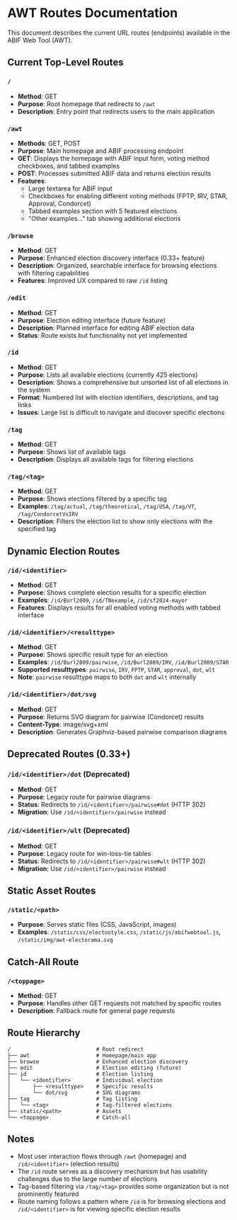 # AWT Routes Documentation

This document describes the current URL routes (endpoints) available in the ABIF Web Tool (AWT).

## Current Top-Level Routes

### `/`
- **Method**: GET
- **Purpose**: Root homepage that redirects to `/awt`
- **Description**: Entry point that redirects users to the main application

### `/awt`
- **Methods**: GET, POST
- **Purpose**: Main homepage and ABIF processing endpoint
- **GET**: Displays the homepage with ABIF input form, voting method checkboxes, and tabbed examples
- **POST**: Processes submitted ABIF data and returns election results
- **Features**:
  - Large textarea for ABIF input
  - Checkboxes for enabling different voting methods (FPTP, IRV, STAR, Approval, Condorcet)
  - Tabbed examples section with 5 featured elections
  - "Other examples..." tab showing additional elections

### `/browse`
- **Method**: GET
- **Purpose**: Enhanced election discovery interface (0.33+ feature)
- **Description**: Organized, searchable interface for browsing elections with filtering capabilities
- **Features**: Improved UX compared to raw `/id` listing

### `/edit`
- **Method**: GET
- **Purpose**: Election editing interface (future feature)
- **Description**: Planned interface for editing ABIF election data
- **Status**: Route exists but functionality not yet implemented

### `/id`
- **Method**: GET
- **Purpose**: Lists all available elections (currently 425 elections)
- **Description**: Shows a comprehensive but unsorted list of all elections in the system
- **Format**: Numbered list with election identifiers, descriptions, and tag links
- **Issues**: Large list is difficult to navigate and discover specific elections

### `/tag`
- **Method**: GET
- **Purpose**: Shows list of available tags
- **Description**: Displays all available tags for filtering elections

### `/tag/<tag>`
- **Method**: GET
- **Purpose**: Shows elections filtered by a specific tag
- **Examples**: `/tag/actual`, `/tag/theoretical`, `/tag/USA`, `/tag/VT`, `/tag/CondorcetVsIRV`
- **Description**: Filters the election list to show only elections with the specified tag

## Dynamic Election Routes

### `/id/<identifier>`
- **Method**: GET
- **Purpose**: Shows complete election results for a specific election
- **Examples**: `/id/Burl2009`, `/id/TNexample`, `/id/sf2024-mayor`
- **Features**: Displays results for all enabled voting methods with tabbed interface

### `/id/<identifier>/<resulttype>`
- **Method**: GET  
- **Purpose**: Shows specific result type for an election
- **Examples**: `/id/Burl2009/pairwise`, `/id/Burl2009/IRV`, `/id/Burl2009/STAR`
- **Supported resulttypes**: `pairwise`, `IRV`, `FPTP`, `STAR`, `approval`, `dot`, `wlt`
- **Note**: `pairwise` resulttype maps to both `dot` and `wlt` internally

### `/id/<identifier>/dot/svg`
- **Method**: GET
- **Purpose**: Returns SVG diagram for pairwise (Condorcet) results
- **Content-Type**: image/svg+xml
- **Description**: Generates Graphviz-based pairwise comparison diagrams

## Deprecated Routes (0.33+)

### `/id/<identifier>/dot` (Deprecated)
- **Method**: GET
- **Purpose**: Legacy route for pairwise diagrams
- **Status**: Redirects to `/id/<identifier>/pairwise#dot` (HTTP 302)
- **Migration**: Use `/id/<identifier>/pairwise` instead

### `/id/<identifier>/wlt` (Deprecated)
- **Method**: GET
- **Purpose**: Legacy route for win-loss-tie tables
- **Status**: Redirects to `/id/<identifier>/pairwise#wlt` (HTTP 302)
- **Migration**: Use `/id/<identifier>/pairwise` instead

## Static Asset Routes

### `/static/<path>`
- **Purpose**: Serves static files (CSS, JavaScript, images)
- **Examples**: `/static/css/electostyle.css`, `/static/js/abifwebtool.js`, `/static/img/awt-electorama.svg`

## Catch-All Route

### `/<toppage>`
- **Method**: GET
- **Purpose**: Handles other GET requests not matched by specific routes
- **Description**: Fallback route for general page requests

## Route Hierarchy

```
/                           # Root redirect
├── awt                     # Homepage/main app
├── browse                  # Enhanced election discovery
├── edit                    # Election editing (future)
├── id                      # Election listing
│   └── <identifier>        # Individual election
│       ├── <resulttype>    # Specific results
│       └── dot/svg         # SVG diagrams
├── tag                     # Tag listing
│   └── <tag>               # Tag-filtered elections
├── static/<path>           # Assets
└── <toppage>               # Catch-all
```

## Notes

- Most user interaction flows through `/awt` (homepage) and `/id/<identifier>` (election results)
- The `/id` route serves as a discovery mechanism but has usability challenges due to the large number of elections
- Tag-based filtering via `/tag/<tag>` provides some organization but is not prominently featured
- Route naming follows a pattern where `/id` is for browsing elections and `/id/<identifier>` is for viewing specific election results
